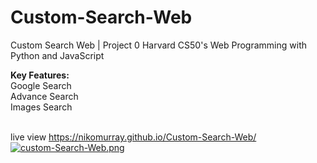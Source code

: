 # Custom-Search-Web
Custom Search Web | Project 0 Harvard CS50's Web Programming with Python and JavaScript

**Key Features:**<br>
Google Search<br>
Advance Search<br>
Images Search<br><br>

live view https://nikomurray.github.io/Custom-Search-Web/ <br>
[![custom-Search-Web.png](https://i.postimg.cc/WzzYdMh6/custom-Search-Web.png)](https://postimg.cc/1VxrTV0f) 
